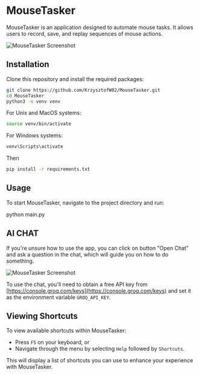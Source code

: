 # MouseTasker

MouseTasker is an application designed to automate mouse tasks. It allows users to record, save, and replay sequences of mouse actions.


![MouseTasker Screenshot](https://drive.google.com/uc?export=view&id=1C6CAHBLAO72aun3AdOTlvFBJtqV0u5LI)

## Installation

Clone this repository and install the required packages:

```sh
git clone https://github.com/KrzysztofW02/MouseTasker.git
cd MouseTasker
python3 -m venv venv
```
For Unix and MacOS systems: 
```sh
source venv/bin/activate
```
For Windows systems:
```sh
venv\Scripts\activate
```
Then
```sh
pip install -r requirements.txt
```
## Usage

To start MouseTasker, navigate to the project directory and run:

python main.py

## AI CHAT 

If you're unsure how to use the app, you can click on button "Open Chat" and ask a question in the chat, which will guide you on how to do something.

![MouseTasker Screenshot](https://drive.google.com/uc?export=view&id=18NzD1Ab1vXUfIFHD3TuEJAztLugErZGe)

To use the chat, you'll need to obtain a free API key from [https://console.groq.com/keys](https://console.groq.com/keys) and set it as the environment variable `GROQ_API_KEY`.


## Viewing Shortcuts

To view available shortcuts within MouseTasker:

- Press `F5` on your keyboard, or
- Navigate through the menu by selecting `Help` followed by `Shortcuts`.

This will display a list of shortcuts you can use to enhance your experience with MouseTasker.

